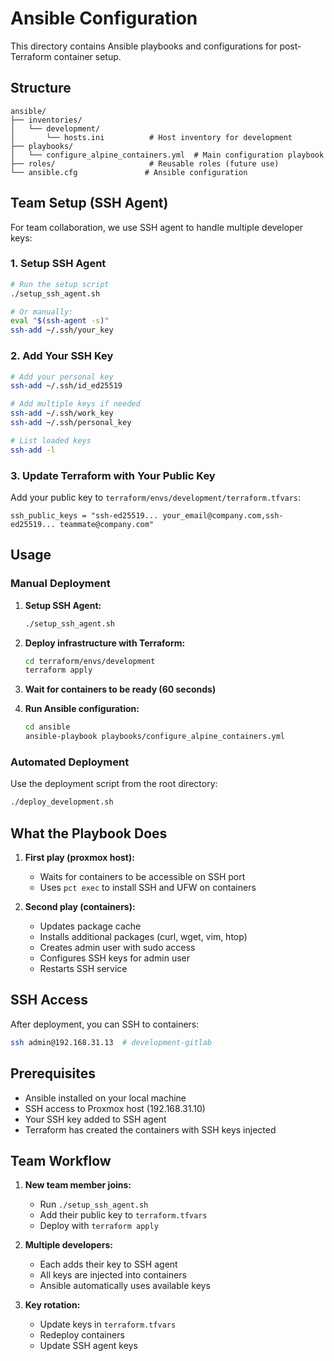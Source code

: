 # Ansible Configuration

This directory contains Ansible playbooks and configurations for post-Terraform container setup.

## Structure

```
ansible/
├── inventories/
│   └── development/
│       └── hosts.ini          # Host inventory for development
├── playbooks/
│   └── configure_alpine_containers.yml  # Main configuration playbook
├── roles/                     # Reusable roles (future use)
└── ansible.cfg               # Ansible configuration
```

## Team Setup (SSH Agent)

For team collaboration, we use SSH agent to handle multiple developer keys:

### 1. Setup SSH Agent

```bash
# Run the setup script
./setup_ssh_agent.sh

# Or manually:
eval "$(ssh-agent -s)"
ssh-add ~/.ssh/your_key
```

### 2. Add Your SSH Key

```bash
# Add your personal key
ssh-add ~/.ssh/id_ed25519

# Add multiple keys if needed
ssh-add ~/.ssh/work_key
ssh-add ~/.ssh/personal_key

# List loaded keys
ssh-add -l
```

### 3. Update Terraform with Your Public Key

Add your public key to `terraform/envs/development/terraform.tfvars`:

```hcl
ssh_public_keys = "ssh-ed25519... your_email@company.com,ssh-ed25519... teammate@company.com"
```

## Usage

### Manual Deployment

1. **Setup SSH Agent:**

   ```bash
   ./setup_ssh_agent.sh
   ```

2. **Deploy infrastructure with Terraform:**

   ```bash
   cd terraform/envs/development
   terraform apply
   ```

3. **Wait for containers to be ready (60 seconds)**

4. **Run Ansible configuration:**
   ```bash
   cd ansible
   ansible-playbook playbooks/configure_alpine_containers.yml
   ```

### Automated Deployment

Use the deployment script from the root directory:

```bash
./deploy_development.sh
```

## What the Playbook Does

1. **First play (proxmox host):**

   - Waits for containers to be accessible on SSH port
   - Uses `pct exec` to install SSH and UFW on containers

2. **Second play (containers):**

   - Updates package cache
   - Installs additional packages (curl, wget, vim, htop)
   - Creates admin user with sudo access
   - Configures SSH keys for admin user
   - Restarts SSH service

## SSH Access

After deployment, you can SSH to containers:

```bash
ssh admin@192.168.31.13  # development-gitlab
```

## Prerequisites

- Ansible installed on your local machine
- SSH access to Proxmox host (192.168.31.10)
- Your SSH key added to SSH agent
- Terraform has created the containers with SSH keys injected

## Team Workflow

1. **New team member joins:**

   - Run `./setup_ssh_agent.sh`
   - Add their public key to `terraform.tfvars`
   - Deploy with `terraform apply`

2. **Multiple developers:**

   - Each adds their key to SSH agent
   - All keys are injected into containers
   - Ansible automatically uses available keys

3. **Key rotation:**
   - Update keys in `terraform.tfvars`
   - Redeploy containers
   - Update SSH agent keys
